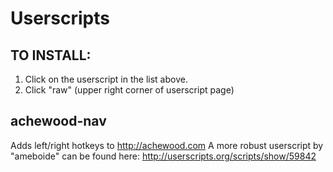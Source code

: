 Userscripts
===========

TO INSTALL:
-----------

1. Click on the userscript in the list above.
2. Click "raw" (upper right corner of userscript page)

achewood-nav
------------

Adds left/right hotkeys to http://achewood.com
A more robust userscript by "ameboide" can be found here: http://userscripts.org/scripts/show/59842
